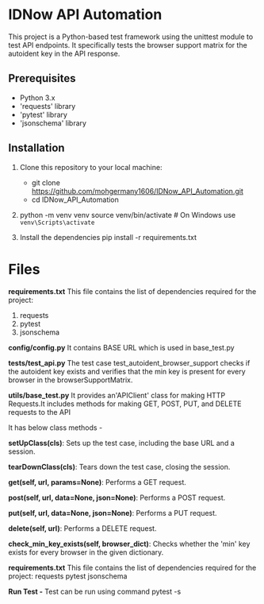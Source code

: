 # IDNow API Automation 

This project is a Python-based test framework using the unittest module to test API endpoints. It specifically tests the browser support matrix for the autoident key in the API response.

## Prerequisites

- Python 3.x
- 'requests' library
-  'pytest' library
- 'jsonschema' library

## Installation

1. Clone this repository to your local machine:

   - git clone https://github.com/mohgermany1606/IDNow_API_Automation.git
   - cd IDNow_API_Automation

2. python -m venv venv
source venv/bin/activate  # On Windows use `venv\Scripts\activate`


3. Install the dependencies
 pip install -r requirements.txt

# Files

**requirements.txt**
This file contains the list of dependencies required for the project:
1. requests
2. pytest
3. jsonschema


**config/config.py**
It contains BASE URL which is used in base_test.py

**tests/test_api.py**
The test case test_autoident_browser_support checks if the autoident key exists and verifies that the min key is present for every browser in the browserSupportMatrix.


**utils/base_test.py**
It provides an'APIClient' class for making HTTP Requests.It includes methods for making GET, POST, PUT, and DELETE requests to the API

It has below class methods - 

**setUpClass(cls)**: Sets up the test case, including the base URL and a session.

**tearDownClass(cls)**: Tears down the test case, closing the session.

**get(self, url, params=None)**: Performs a GET request.

**post(self, url, data=None, json=None)**: Performs a POST request.

**put(self, url, data=None, json=None)**: Performs a PUT request.

**delete(self, url)**: Performs a DELETE request.

**check_min_key_exists(self, browser_dict)**: Checks whether the 'min' key exists for every browser in the given dictionary.


**requirements.txt**
This file contains the list of dependencies required for the project:
requests
pytest
jsonschema

 **Run Test -**
Test can be run using command pytest -s





